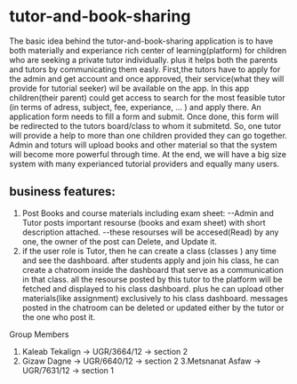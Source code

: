 # tutor-and-book-sharing
The basic idea behind the tutor-and-book-sharing application is to have both materially and experiance rich center of learning(platform) for children who are seeking a private tutor individually. plus it helps both the parents and tutors by communicating them easly. First,the  tutors have to apply for the admin and get account and once approved, their service(what they will provide for tutorial seeker) wil be available on the app. In this app children(their parent) could get access to search for the most feasible tutor (in terms of adress, subject, fee, experiance, ... )  and apply there. An application form needs to fill a form and submit. Once done, this form will be redirected to the tutors board/class to whom it submitetd.  So, one tutor will provide a help to more than one children provided they can go together. Admin and toturs will upload books and other material so that the system will become more powerful through time.
At the end, we will  have a big size system with many experianced tutorial providers and equally many users. 


## business features:  
1. Post Books and course materials including exam sheet:
--Admin and Tutor posts important resourse (books and exam sheet) with short description attached.
--these resourses will be accesed(Read) by any one, the owner of the post can Delete, and Update it.
2. if the user role is Tutor, then he can create a class (classes ) any time and see the dashboard. after students apply and join his class, he can create a chatroom inside the dashboard that serve as a communication in that class. all the resourse posted by this tutor to the platform will be fetched and displayed to his class dashboard. plus he can upload other materials(like assignment) exclusively to his class dashboard. messages posted in the chatroom can be deleted or updated either by the tutor or the one who post it.


Group Members
1. Kaleab Tekalign -> UGR/3664/12 -> section 2
2. Gizaw Dagne     -> UGR/6640/12 -> section 2
3.Metsnanat Asfaw  -> UGR/7631/12 -> section 1



